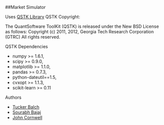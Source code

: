 ##Market Simulator

Uses [QSTK Library](www.wiki.quantsoftware.org)
QSTK Copyright:

The QuantSoftware ToolKit (QSTK) is released under the New BSD License as follows:
Copyright (c) 2011, 2012, Georgia Tech Research Corporation (GTRC) All rights reserved.

QSTK Dependencies
- numpy >= 1.6.1,
- scipy >= 0.9.0,
- matplotlib >= 1.1.0,
- pandas >= 0.7.3,
- python-dateutil==1.5,
- cvxopt >= 1.1.3,
- scikit-learn >= 0.11

Authors
- [Tucker Balch](http://www.cc.gatech.edu/~tucker/)
- [Sourabh Bajaj](http://sb2nov.github.io)
- [John Cornwell](https://github.com/JWCornV)
